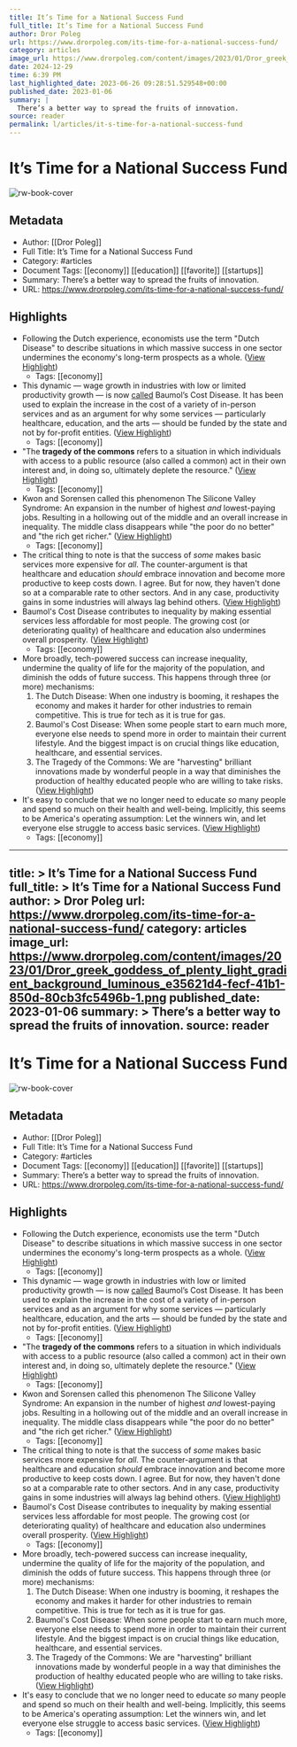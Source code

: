 ```yaml
---
title: It’s Time for a National Success Fund
full_title: It’s Time for a National Success Fund
author: Dror Poleg
url: https://www.drorpoleg.com/its-time-for-a-national-success-fund/
category: articles
image_url: https://www.drorpoleg.com/content/images/2023/01/Dror_greek_goddess_of_plenty_light_gradient_background_luminous_e35621d4-fecf-41b1-850d-80cb3fc5496b-1.png
date: 2024-12-29
time: 6:39 PM
last_highlighted_date: 2023-06-26 09:28:51.529548+00:00
published_date: 2023-01-06
summary: |
  There’s a better way to spread the fruits of innovation.
source: reader
permalink: l/articles/it-s-time-for-a-national-success-fund
---
```

# It’s Time for a National Success Fund

![rw-book-cover](https://www.drorpoleg.com/content/images/2023/01/Dror_greek_goddess_of_plenty_light_gradient_background_luminous_e35621d4-fecf-41b1-850d-80cb3fc5496b-1.png)

## Metadata
- Author: [[Dror Poleg]]
- Full Title: It’s Time for a National Success Fund
- Category: #articles
- Document Tags: [[economy]] [[education]] [[favorite]] [[startups]] 
- Summary: There’s a better way to spread the fruits of innovation.
- URL: https://www.drorpoleg.com/its-time-for-a-national-success-fund/

## Highlights
- Following the Dutch experience, economists use the term "Dutch Disease" to describe situations in which massive success in one sector undermines the economy's long-term prospects as a whole. ([View Highlight](https://read.readwise.io/read/01h3vfz43gkfmfhq7dn8r97548))
    - Tags: [[economy]] 
- This dynamic — wage growth in industries with low or limited productivity growth — is now [called](https://en.wikipedia.org/wiki/Baumol%27s_cost_disease) Baumol’s Cost Disease. It has been used to explain the increase in the cost of a variety of in-person services and as an argument for why some services — particularly healthcare, education, and the arts — should be funded by the state and not by for-profit entities. ([View Highlight](https://read.readwise.io/read/01h3vg26y36ydqhwy9br42ykxy))
    - Tags: [[economy]] 
- "The **tragedy of the commons** refers to a situation in which individuals with access to a public resource (also called a common) act in their own interest and, in doing so, ultimately deplete the resource." ([View Highlight](https://read.readwise.io/read/01h3vg4yf954v08ev1bnw73m6w))
    - Tags: [[economy]] 
- Kwon and Sorensen called this phenomenon The Silicone Valley Syndrome: An expansion in the number of highest *and* lowest-paying jobs. Resulting in a hollowing out of the middle and an overall increase in inequality. The middle class disappears while "the poor do no better" and "the rich get richer." ([View Highlight](https://read.readwise.io/read/01h3vg8rjs66ykfxrjvjet3e7e))
    - Tags: [[economy]] 
- The critical thing to note is that the success of *some* makes basic services more expensive for *all*. The counter-argument is that healthcare and education *should* embrace innovation and become more productive to keep costs down. I agree. But for now, they haven't done so at a comparable rate to other sectors. And in any case, productivity gains in some industries will always lag behind others. ([View Highlight](https://read.readwise.io/read/01h3vgaekz2kcpzaf0cqee02st))
- Baumol's Cost Disease contributes to inequality by making essential services less affordable for most people. The growing cost (or deteriorating quality) of healthcare and education also undermines overall prosperity. ([View Highlight](https://read.readwise.io/read/01h3vgant5c47k0y6r60fwpj8g))
    - Tags: [[economy]] 
- More broadly, tech-powered success can increase inequality, undermine the quality of life for the majority of the population, and diminish the odds of future success.
  This happens through three (or more) mechanisms:
  1. The Dutch Disease: When one industry is booming, it reshapes the economy and makes it harder for other industries to remain competitive. This is true for tech as it is true for gas.
  2. Baumol's Cost Disease: When some people start to earn much more, everyone else needs to spend more in order to maintain their current lifestyle. And the biggest impact is on crucial things like education, healthcare, and essential services.
  3. The Tragedy of the Commons: We are "harvesting" brilliant innovations made by wonderful people in a way that diminishes the production of healthy educated people who are willing to take risks. ([View Highlight](https://read.readwise.io/read/01h3vgdcvamep19wh16s5hx0sd))
- It's easy to conclude that we no longer need to educate *so* many people and spend so much on their health and well-being. Implicitly, this seems to be America's operating assumption: Let the winners win, and let everyone else struggle to access basic services. ([View Highlight](https://read.readwise.io/read/01h3vghn7y8hmb7snyt9pkzq7r))
    - Tags: [[economy]] 


---
title: >
  It’s Time for a National Success Fund
full_title: >
  It’s Time for a National Success Fund
author: >
  Dror Poleg
url: https://www.drorpoleg.com/its-time-for-a-national-success-fund/
category: articles
image_url: https://www.drorpoleg.com/content/images/2023/01/Dror_greek_goddess_of_plenty_light_gradient_background_luminous_e35621d4-fecf-41b1-850d-80cb3fc5496b-1.png
published_date: 2023-01-06
summary: >
  There’s a better way to spread the fruits of innovation.
source: reader
---
# It’s Time for a National Success Fund

![rw-book-cover](https://www.drorpoleg.com/content/images/2023/01/Dror_greek_goddess_of_plenty_light_gradient_background_luminous_e35621d4-fecf-41b1-850d-80cb3fc5496b-1.png)

## Metadata
- Author: [[Dror Poleg]]
- Full Title: It’s Time for a National Success Fund
- Category: #articles
- Document Tags: [[economy]] [[education]] [[favorite]] [[startups]] 
- Summary: There’s a better way to spread the fruits of innovation.
- URL: https://www.drorpoleg.com/its-time-for-a-national-success-fund/

## Highlights
- Following the Dutch experience, economists use the term "Dutch Disease" to describe situations in which massive success in one sector undermines the economy's long-term prospects as a whole. ([View Highlight](https://read.readwise.io/read/01h3vfz43gkfmfhq7dn8r97548))
    - Tags: [[economy]] 
- This dynamic — wage growth in industries with low or limited productivity growth — is now [called](https://en.wikipedia.org/wiki/Baumol%27s_cost_disease) Baumol’s Cost Disease. It has been used to explain the increase in the cost of a variety of in-person services and as an argument for why some services — particularly healthcare, education, and the arts — should be funded by the state and not by for-profit entities. ([View Highlight](https://read.readwise.io/read/01h3vg26y36ydqhwy9br42ykxy))
    - Tags: [[economy]] 
- "The **tragedy of the commons** refers to a situation in which individuals with access to a public resource (also called a common) act in their own interest and, in doing so, ultimately deplete the resource." ([View Highlight](https://read.readwise.io/read/01h3vg4yf954v08ev1bnw73m6w))
    - Tags: [[economy]] 
- Kwon and Sorensen called this phenomenon The Silicone Valley Syndrome: An expansion in the number of highest *and* lowest-paying jobs. Resulting in a hollowing out of the middle and an overall increase in inequality. The middle class disappears while "the poor do no better" and "the rich get richer." ([View Highlight](https://read.readwise.io/read/01h3vg8rjs66ykfxrjvjet3e7e))
    - Tags: [[economy]] 
- The critical thing to note is that the success of *some* makes basic services more expensive for *all*. The counter-argument is that healthcare and education *should* embrace innovation and become more productive to keep costs down. I agree. But for now, they haven't done so at a comparable rate to other sectors. And in any case, productivity gains in some industries will always lag behind others. ([View Highlight](https://read.readwise.io/read/01h3vgaekz2kcpzaf0cqee02st))
- Baumol's Cost Disease contributes to inequality by making essential services less affordable for most people. The growing cost (or deteriorating quality) of healthcare and education also undermines overall prosperity. ([View Highlight](https://read.readwise.io/read/01h3vgant5c47k0y6r60fwpj8g))
    - Tags: [[economy]] 
- More broadly, tech-powered success can increase inequality, undermine the quality of life for the majority of the population, and diminish the odds of future success.
  This happens through three (or more) mechanisms:
  1. The Dutch Disease: When one industry is booming, it reshapes the economy and makes it harder for other industries to remain competitive. This is true for tech as it is true for gas.
  2. Baumol's Cost Disease: When some people start to earn much more, everyone else needs to spend more in order to maintain their current lifestyle. And the biggest impact is on crucial things like education, healthcare, and essential services.
  3. The Tragedy of the Commons: We are "harvesting" brilliant innovations made by wonderful people in a way that diminishes the production of healthy educated people who are willing to take risks. ([View Highlight](https://read.readwise.io/read/01h3vgdcvamep19wh16s5hx0sd))
- It's easy to conclude that we no longer need to educate *so* many people and spend so much on their health and well-being. Implicitly, this seems to be America's operating assumption: Let the winners win, and let everyone else struggle to access basic services. ([View Highlight](https://read.readwise.io/read/01h3vghn7y8hmb7snyt9pkzq7r))
    - Tags: [[economy]] 


